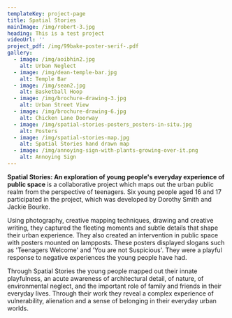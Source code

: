 ```yaml
---
templateKey: project-page
title: Spatial Stories
mainImage: /img/robert-3.jpg
heading: This is a test project
videoUrl: ''
project_pdf: /img/99bake-poster-serif-.pdf
gallery:
  - image: /img/aoibhin2.jpg
    alt: Urban Neglect
  - image: /img/dean-temple-bar.jpg
    alt: Temple Bar
  - image: /img/sean2.jpg
    alt: Basketball Hoop
  - image: /img/brochure-drawing-3.jpg
    alt: Urban Street View
  - image: /img/brochure-drawing-6.jpg
    alt: Chicken Lane Doorway
  - image: /img/spatial-stories-posters_posters-in-situ.jpg
    alt: Posters
  - image: /img/spatial-stories-map.jpg
    alt: Spatial Stories hand drawn map
  - image: /img/annoying-sign-with-plants-growing-over-it.png
    alt: Annoying Sign
---
```

**Spatial Stories: An exploration of young people's everyday experience of public space** is a collaborative project which maps out the urban public realm from the perspective of teenagers. Six young people aged 16 and 17 participated in the project, which was developed by Dorothy Smith and Jackie Bourke. 

Using photography, creative mapping techniques, drawing and creative writing, they captured the fleeting moments and subtle details that shape their urban experience. They also created an intervention in public space with posters mounted on lampposts. These posters displayed slogans such as 'Teenagers Welcome' and 'You are not Suspicious'. They were a playful response to negative experiences the young people have had. 

Through Spatial Stories the young people mapped out their innate playfulness, an acute awareness of architectural detail, of nature, of environmental neglect, and the important role of family and friends in their everyday lives. Through their work they reveal a complex experience of vulnerability, alienation and a sense of belonging in their everyday urban worlds.
